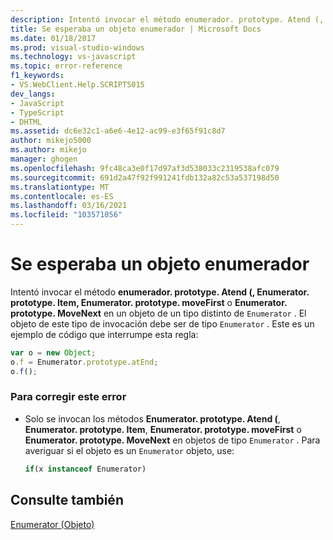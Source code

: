 ```yaml
---
description: Intentó invocar el método enumerador. prototype. Atend (, Enumerator. prototype. Item, Enumerator. prototype. moveFirst o Enumerator. prototype. moveNext en un objeto de un tipo que no sea un enumerador.
title: Se esperaba un objeto enumerador | Microsoft Docs
ms.date: 01/18/2017
ms.prod: visual-studio-windows
ms.technology: vs-javascript
ms.topic: error-reference
f1_keywords:
- VS.WebClient.Help.SCRIPT5015
dev_langs:
- JavaScript
- TypeScript
- DHTML
ms.assetid: dc6e32c1-a6e6-4e12-ac99-e3f65f91c8d7
author: mikejo5000
ms.author: mikejo
manager: ghogen
ms.openlocfilehash: 9fc48ca3e0f17d97af3d538033c2319538afc079
ms.sourcegitcommit: 691d2a47f92f991241fdb132a82c53a537198d50
ms.translationtype: MT
ms.contentlocale: es-ES
ms.lasthandoff: 03/16/2021
ms.locfileid: "103571056"
---
```

# <a name="enumerator-object-expected"></a>Se esperaba un objeto enumerador
Intentó invocar el método **enumerador. prototype. Atend (, Enumerator. prototype. Item, Enumerator. prototype. moveFirst** o **Enumerator. prototype. MoveNext** en un objeto de un tipo distinto de `Enumerator` . El objeto de este tipo de invocación debe ser de tipo `Enumerator` . Este es un ejemplo de código que interrumpe esta regla:  
  
```JavaScript  
var o = new Object;  
o.f = Enumerator.prototype.atEnd;  
o.f();  
```  
  
### <a name="to-correct-this-error"></a>Para corregir este error  
  
- Solo se invocan los métodos **Enumerator. prototype. Atend (**, **Enumerator. prototype. Item**, **Enumerator. prototype. moveFirst** o **Enumerator. prototype. MoveNext** en objetos de tipo `Enumerator` . Para averiguar si el objeto es un `Enumerator` objeto, use:  
  
    ```js
    if(x instanceof Enumerator)  
    ```  
  
## <a name="see-also"></a>Consulte también  
 [Enumerator (Objeto)](https://developer.mozilla.org/docs/Archive/Web/JavaScript/Microsoft_Extensions/Enumerator)
